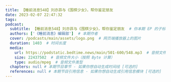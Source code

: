 ```yaml
---
title: 【睡前消息548】刘亦菲与《围棋少女》，帮你鉴定朋友
date: 2023-02-07 22:47:32
tags:
podcast:
  subtitle: 【睡前消息548】刘亦菲与《围棋少女》，帮你鉴定朋友  # 你本期 EP 的子标题
  authors: ['《睡前消息》编辑部']  # 本期作者
  cover: /podcasts/main/assets/logo.png  # 网页端播放器上的图片
  duration: 1403  # 时间长度
  media:
    url: https://podstatic.bedtime.news/main/501-600/548.mp3  # 音频文件
    size: 22437502  # 音频文件大小（按照 Byte 计算）
    type: audio/mpeg  # 音频文件类型
  chapters: null # 本期节目章节 - 如果你想自动生成时间线 [可选的]
  references: null # 本期节目引用信息 - 如果你想自动生成引用信息模块 [可选的]
---
```

